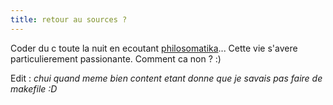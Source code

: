 ```yaml
---
title: retour au sources ?
---
```


Coder du c toute la nuit en ecoutant
[philosomatika](http://www.philosomatika.com/)... Cette vie s'avere
particulierement passionante. Comment ca non ? :)

Edit : _chui quand meme bien content etant donne que je savais pas faire de
makefile :D_

